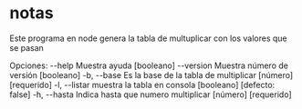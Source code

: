 
# notas 

Este programa en node genera la tabla de multuplicar  con los valores que se pasan 


Opciones:
      --help     Muestra ayuda                                        [booleano]
      --version  Muestra número de versión                            [booleano]
  -b, --base     Es la base de la tabla de multiplicar      [número] [requerido]
  -l, --listar   muestra la tabla en consola         [booleano] [defecto: false]
  -h, --hasta    Indica hasta que numero multiplicar        [número] [requerido]